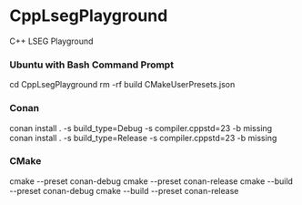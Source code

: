 # CppLsegPlayground
C++ LSEG Playground

### Ubuntu with Bash Command Prompt
cd CppLsegPlayground
rm -rf build CMakeUserPresets.json

### Conan
conan install . -s build_type=Debug -s compiler.cppstd=23 -b missing
conan install . -s build_type=Release -s compiler.cppstd=23 -b missing

### CMake
cmake --preset conan-debug
cmake --preset conan-release
cmake --build --preset conan-debug
cmake --build --preset conan-release